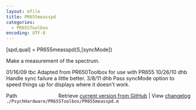 ```yaml
---
layout: mfile
title: PR655measspd
categories:
  - PR655Toolbox
encoding: UTF-8
---
```


[spd,qual] = PR655measspd(S,[syncMode])

Make a measurement of the spectrum.

01/16/09    tbc   Adapted from PR650Toolbox for use with PR655
10/26/10    dhb   Handle sync failure a little better.
3/8/11      dhb  Pass syncMode option to speed things up for displays where it doesn't work.


<div class="code_header" style="text-align:right;">
  <span style="float:left;">Path&nbsp;&nbsp;</span> <span class="counter">Retrieve <a href=
  "https://raw.github.com/Psychtoolbox-3/Psychtoolbox-3/beta/./PsychHardware/PR655Toolbox/PR655measspd.m">current version from GitHub</a> | View <a href=
  "https://github.com/Psychtoolbox-3/Psychtoolbox-3/commits/beta/./PsychHardware/PR655Toolbox/PR655measspd.m">changelog</a></span>
</div>
<div class="code">
  <code>./PsychHardware/PR655Toolbox/PR655measspd.m</code>
</div>
